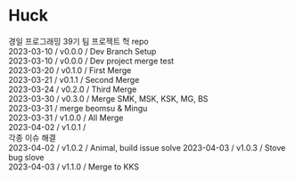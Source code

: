 # Huck       
       
경일 프로그래밍 39기 팀 프로젝트 헉 repo       
2023-03-10 / v0.0.0 / Dev Branch Setup       
2023-03-10 / v0.0.0 / Dev project merge test      
2023-03-20 / v0.1.0 / First Merge        
2023-03-21 / v0.1.1 / Second Merge      
2023-03-24 / v0.2.0 / Third Merge       
2023-03-30 / v0.3.0 / Merge SMK, MSK, KSK, MG, BS      
2023-03-31 / merge beomsu & Mingu     
2023-03-31 / v1.0.0 / All Merge     
2023-04-02 / v1.0.1 /        
각종 이슈 해결      
2023-04-02 / v1.0.2 / Animal, build issue solve 2023-04-03 / v1.0.3 / Stove bug slove       
2023-04-03 / v1.1.0 / Merge to KKS        